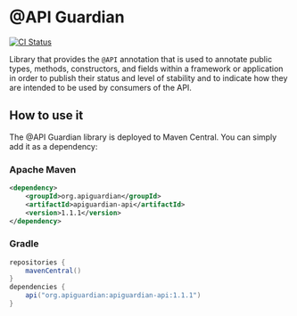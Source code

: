 # @API Guardian

[![CI Status](https://github.com/apiguardian-team/apiguardian/workflows/CI/badge.svg)](https://github.com/apiguardian-team/apiguardian/actions)

Library that provides the `@API` annotation that is used to annotate public types, methods, constructors, and fields within a framework or application in order to publish their status and level of stability and to indicate how they are intended to be used by consumers of the API.

## How to use it

The @API Guardian library is deployed to Maven Central. You can simply add it as a dependency:

### Apache Maven
```xml
<dependency>
    <groupId>org.apiguardian</groupId>
    <artifactId>apiguardian-api</artifactId>
    <version>1.1.1</version>
</dependency>
```

### Gradle

```gradle
repositories {
    mavenCentral()
}
dependencies {    
    api("org.apiguardian:apiguardian-api:1.1.1")
}
```
